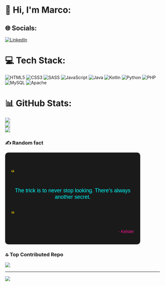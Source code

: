 # 💫 Hi, I'm Marco:

## 🌐 Socials:
[![LinkedIn](https://img.shields.io/badge/LinkedIn-%230077B5.svg?logo=linkedin&logoColor=white)](https://es.linkedin.com/in/marco-antonio-l%C3%B3pez-exp%C3%B3sito-407b3b263) 

# 💻 Tech Stack:
![HTML5](https://img.shields.io/badge/html5-%23E34F26.svg?style=flat-square&logo=html5&logoColor=white) ![CSS3](https://img.shields.io/badge/css3-%231572B6.svg?style=flat-square&logo=css3&logoColor=white) ![SASS](https://img.shields.io/badge/SASS-hotpink.svg?style=flat-square&logo=SASS&logoColor=white) ![JavaScript](https://img.shields.io/badge/javascript-%23323330.svg?style=flat-square&logo=javascript&logoColor=%23F7DF1E) ![Java](https://img.shields.io/badge/java-%23ED8B00.svg?style=flat-square&logo=openjdk&logoColor=white) ![Kotlin](https://img.shields.io/badge/kotlin-%237F52FF.svg?style=flat-square&logo=kotlin&logoColor=white) ![Python](https://img.shields.io/badge/python-3670A0?style=flat-square&logo=python&logoColor=ffdd54) ![PHP](https://img.shields.io/badge/php-%23777BB4.svg?style=flat-square&logo=php&logoColor=white) ![MySQL](https://img.shields.io/badge/mysql-4479A1.svg?style=flat-square&logo=mysql&logoColor=white) ![Apache](https://img.shields.io/badge/apache-%23D42029.svg?style=flat-square&logo=apache&logoColor=white)
# 📊 GitHub Stats:
![](https://github-readme-stats.vercel.app/api?username=marco1080&theme=tokyonight&hide_border=true&include_all_commits=true&count_private=true)<br/>
![](https://github-readme-streak-stats.herokuapp.com/?user=marco1080&theme=tokyonight&hide_border=true)<br/>
![](https://github-readme-stats.vercel.app/api/top-langs/?username=marco1080&theme=tokyonight&hide_border=true&include_all_commits=true&count_private=true&layout=compact)

### ✍️ Random fact
<div style="background-color:#1a1a1a; border-radius:10px; padding:20px; max-width:400px;">
  <p style="font-size:30px; color:#FFD700; font-family:Arial, sans-serif;">“</p>
  <p style="font-size:1.25em; color:#00FFFF; font-family:Arial, sans-serif; text-align:center;">
    The trick is to never stop looking. There's always another secret.
  </p>
  <p style="font-size:30px; color:#FFD700; font-family:Arial, sans-serif;">”</p>
  <p style="color:#FF1493; font-family:Arial, sans-serif; text-align:right;">
    - Kelsier
  </p>
</div>



### 🔝 Top Contributed Repo
![](https://github-contributor-stats.vercel.app/api?username=marco1080&limit=5&theme=gotham&combine_all_yearly_contributions=true)

---
[![](https://visitcount.itsvg.in/api?id=marco1080&icon=2&color=1)](https://visitcount.itsvg.in)

<!-- Proudly created with GPRM ( https://gprm.itsvg.in ) -->
